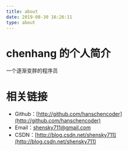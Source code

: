 ```yaml
---
title: about
date: 2019-08-30 16:26:11
type: about
---
```


# chenhang 的个人简介

一个逐渐变胖的程序员

# 相关链接

 - Github：[http://github.com/hanschencoder](http://github.com/hanschencoder)
 - Email：[shensky711@gmail.com](mailto:shensky711@gmail.com)
 - CSDN：[http://blog.csdn.net/shensky711](http://blog.csdn.net/shensky711)